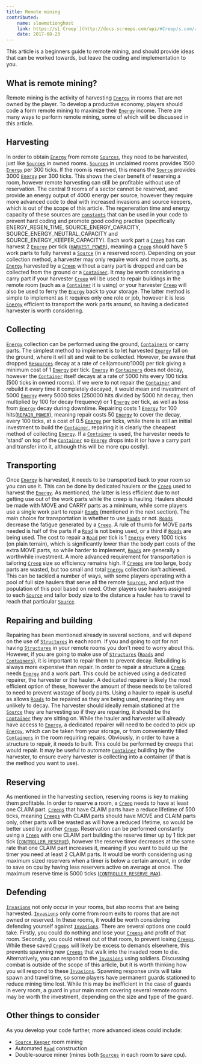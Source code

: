 ```yaml
---
title: Remote mining
contributed:
    name: slowmotionghost
    link: https://s[`Creep`](http://docs.screeps.com/api/#Creep)s.com/a/#!/profile/slowmotionghost
    date: 2017-08-23
---
```

This article is a beginners guide to remote mining, and should provide ideas that can be worked towards, but leave the coding and implementation to you.

## What is remote mining?
Remote mining is the activity of harvesting [`Energy`](http://docs.screeps.com/api/#Resource) in rooms that are not owned by the player. To develop a productive economy, players should code a form remote mining to maximize their [`Energy`](http://docs.screeps.com/api/#Resource) income. There are many ways to perform remote mining, some of which will be discussed in this article.
## Harvesting
In order to obtain [`Energy`](http://docs.screeps.com/api/#Resource) from remote [`Sources`](http://docs.screeps.com/api/#Source), they need to be harvested, just like [`Sources`](http://docs.screeps.com/api/#Source) in owned rooms. [`Sources`](http://docs.screeps.com/api/#Source) in unclaimed rooms provides 1500 [`Energy`](http://docs.screeps.com/api/#Resource) per 300 ticks. If the room is reserved, this means the [`Source`](http://docs.screeps.com/api/#Source) provides 3000 [`Energy`](http://docs.screeps.com/api/#Resource) per 300 ticks. This shows the clear benefit of reserving a room, however remote harvesting can still be profitable without use of reservation. The central 9 rooms of a sector cannot be reserved, and provide an energy output of 4000 energy per source, however they require more advanced code to deal with increased invasions and source keepers, which is out of the scope of this article. The regeneration time and energy capacity of these sources are [`constants`](http://docs.screeps.com/api/#Constants) that can be used in your code to prevent hard coding and promote good coding practise (specifically ENERGY_REGEN_TIME, SOURCE_ENERGY_CAPACITY, SOURCE_ENERGY_NEUTRAL_CAPACITY and SOURCE_ENERGY_KEEPER_CAPACITY).  Each work part a [`Creep`](http://docs.screeps.com/api/#Creep) has can harvest 2 [`Energy`](http://docs.screeps.com/api/#Resource) per tick ([`HARVEST_POWER`](http://docs.screeps.com/api/#Constants)), meaning a [`Creep`](http://docs.screeps.com/api/#Creep) should have 5 work parts to fully harvest a [`Source`](http://docs.screeps.com/api/#Source) (in a reserved room). Depending on your collection method, a harvester may only require work and move parts, as [`Energy`](http://docs.screeps.com/api/#Resource) harvested by a [`Creep`](http://docs.screeps.com/api/#Creep) without a carry part is dropped and can be collected from the ground or a [`Container`](http://docs.screeps.com/api/#StructureContainer). It may be worth considering a carry part if your harvester [`Creep`](http://docs.screeps.com/api/#Creep) will be used to repair buildings in the remote room (such as a [`Container`](http://docs.screeps.com/api/#StructureContainer) it is using) or your harvester [`Creep`](http://docs.screeps.com/api/#Creep) will also be used to ferry the [`Energy`](http://docs.screeps.com/api/#Resource) back to your storage. The latter method is simple to implement as it requires only one role or job, however it is less [`Energy`](http://docs.screeps.com/api/#Resource) efficient to transport the work parts around, so having a dedicated harvester is worth considering.
## Collecting
[`Energy`](http://docs.screeps.com/api/#Resource) collection can be performed using the ground, [`Containers`](http://docs.screeps.com/api/#StructureContainer) or carry parts. The simplest method to implement is to let harvested [`Energy`](http://docs.screeps.com/api/#Resource) fall on the ground, where it will sit and wait to be collected. However, be aware that dropped [`Resources`](http://docs.screeps.com/api/#Resource) decay at a rate of ceil(amount/1000) per tick giving a minimum cost of 1 [`Energy`](http://docs.screeps.com/api/#Resource) per tick. [`Energy`](http://docs.screeps.com/api/#Resource) in [`Containers`](http://docs.screeps.com/api/#StructureContainer) does not decay, however the [`Container`](http://docs.screeps.com/api/#StructureContainer) itself decays at a rate of 5000 hits every 100 ticks (500 ticks in owned rooms). If we were to not repair the [`Container`](http://docs.screeps.com/api/#StructureContainer) and rebuild it every time it completely decayed, it would mean and investment of 5000 [`Energy`](http://docs.screeps.com/api/#Resource) every 5000 ticks (250000 hits divided by 5000 hit decay, then multiplied by 100 for decay frequency) or 1 [`Energy`](http://docs.screeps.com/api/#Resource) per tick, as well as loss from [`Energy`](http://docs.screeps.com/api/#Resource) decay during downtime. Repairing costs 1 [`Energy`](http://docs.screeps.com/api/#Resource) for 100 hits([`REPAIR_POWER`](http://docs.screeps.com/api/#Constants)), meaning repair costs 50 [`Energy`](http://docs.screeps.com/api/#Resource) to cover the decay, every 100 ticks, at a cost of 0.5 [`Energy`](http://docs.screeps.com/api/#Resource) per ticks, while there is still an initial investment to build the [`Container`](http://docs.screeps.com/api/#StructureContainer), repairing it is clearly the cheapest method of collecting [`Energy`](http://docs.screeps.com/api/#Resource). If a [`Container`](http://docs.screeps.com/api/#StructureContainer) is used, the harvester needs to 'stand' on top of the [`Container`](http://docs.screeps.com/api/#StructureContainer) so [`Energy`](http://docs.screeps.com/api/#Resource) drops into it (or have a carry part and transfer into it, although this will be more cpu costly).
## Transporting
Once [`Energy`](http://docs.screeps.com/api/#Resource) is harvested, it needs to be transported back to your room so you can use it. This can be done by dedicated haulers or the [`Creep`](http://docs.screeps.com/api/#Creep) used to harvest the [`Energy`](http://docs.screeps.com/api/#Resource). As mentioned, the latter is less efficient due to not getting use out of the work parts while the creep is hauling. Haulers should be made with MOVE and CARRY parts as a minimum, while some players use a single work part to repair [`Roads`](http://docs.screeps.com/api/#StructureRoad) (mentioned in the next section). The main choice for transportation is whether to use [`Roads`](http://docs.screeps.com/api/#StructureRoad) or not. [`Roads`](http://docs.screeps.com/api/#StructureRoad) decrease the fatigue generated by a [`Creep`](http://docs.screeps.com/api/#Creep). A rule of thumb for MOVE parts needed is half of the parts if a [`Road`](http://docs.screeps.com/api/#StructureRoad) is not being used, or a third if [`Roads`](http://docs.screeps.com/api/#StructureRoad) are being used. The cost to repair a [`Road`](http://docs.screeps.com/api/#StructureRoad) per tick is 1 [`Energy`](http://docs.screeps.com/api/#Resource) every 1000 ticks (on plain terrain), which is significantly lower than the body part costs of the extra MOVE parts, so while harder to implement, [`Roads`](http://docs.screeps.com/api/#StructureRoad) are generally a worthwhile investment.
A more advanced requirement for transportation is tailoring [`Creep`](http://docs.screeps.com/api/#Creep) size so efficiency remains high. If [`Creeps`](http://docs.screeps.com/api/#Creep) are too large, body parts are wasted, but too small and total [`Energy`](http://docs.screeps.com/api/#Resource) collection isn't achieved. This can be tackled a number of ways, with some players operating with a pool of full size haulers that serve all the remote [`Sources`](http://docs.screeps.com/api/#Source), and adjust the population of this pool based on need. Other players use haulers assigned to each [`Source`](http://docs.screeps.com/api/#Source) and tailor body size to the distance a hauler has to travel to reach that particular [`Source`](http://docs.screeps.com/api/#Source).
## Repairing and building
Repairing has been mentioned already in several sections, and will depend on the use of [`Structures`](http://docs.screeps.com/api/#Structure) in each room. If you and going to opt for not having [`Structures`](http://docs.screeps.com/api/#Structure) in your remote rooms you don't need to worry about this. However, if you are going to make use of [`Structures`](http://docs.screeps.com/api/#Structure) ([`Roads`](http://docs.screeps.com/api/#StructureRoad) and [`Containers`](http://docs.screeps.com/api/#StructureContainer)), it is important to repair them to prevent decay. Rebuilding is always more expensive than repair.
In order to repair a structure a [`Creep`](http://docs.screeps.com/api/#Creep) needs [`Energy`](http://docs.screeps.com/api/#Resource) and a work part. This could be achieved using a dedicated repairer, the harvester or the hauler. A dedicated repairer is likely the most efficient option of these, however the amount of these needs to be tailored to need to prevent wastage of body parts. Using a hauler to repair is useful as allows [`Roads`](http://docs.screeps.com/api/#StructureRoad) to be repaired as they are being used, meaning they are unlikely to decay. The harvester should ideally remain stationed at the [`Source`](http://docs.screeps.com/api/#Source) they are harvesting so if they are repairing, it should be the [`Container`](http://docs.screeps.com/api/#StructureContainer) they are sitting on. While the hauler and harvester will already have access to [`Energy`](http://docs.screeps.com/api/#Resource), a dedicated repairer will need to be coded to pick up [`Energy`](http://docs.screeps.com/api/#Resource), which can be taken from your storage, or from conveniently filled [`Containers`](http://docs.screeps.com/api/#StructureContainer) in the room requiring repairs. Obviously, in order to have a structure to repair, it needs to built. This could be performed by creeps that would repair. It may be useful to automate [`Container`](http://docs.screeps.com/api/#StructureContainer) building by the harvester, to ensure every harvester is collecting into a container (if that is the method you want to use).
## Reserving
As mentioned in the harvesting section, reserving rooms is key to making them profitable. In order to reserve a room, a [`Creep`](http://docs.screeps.com/api/#Creep) needs to have at least one CLAIM part. [`Creeps`](http://docs.screeps.com/api/#Creep) that have CLAIM parts have a reduce lifetime of 500 ticks, meaning [`Creeps`](http://docs.screeps.com/api/#Creep) with CLAIM parts should have MOVE and CLAIM parts only, other parts will be wasted as will have a reduced lifetime, so would be better used by another [`Creep`](http://docs.screeps.com/api/#Creep). Reservation can be performed constantly using a [`Creep`](http://docs.screeps.com/api/#Creep) with one CLAIM part building the reserve timer up by 1 tick per tick ([`CONTROLLER_RESERVE`](http://docs.screeps.com/api/#Constants)), however the reserve timer decreases at the same rate that one CLAIM part increases it, meaning if you want to build up the timer you need at least 2 CLAIM parts. It would be worth considering using maximum sized reservers when a timer is below a certain amount, in order to save on cpu by having less reservers active on average at once. The maximum reserve time is 5000 ticks ([`CONTROLLER_RESERVE_MAX`](http://docs.screeps.com/api/#Constants)).
## Defending
[`Invasions`](http://docs.screeps.com/invaders.html) not only occur in your rooms, but also rooms that are being harvested. [`Invasions`](http://docs.screeps.com/invaders.html) only come from room exits to rooms that are not owned or reserved. In these rooms, it would be worth considering defending yourself against [`Invasions`](http://docs.screeps.com/invaders.html). There are several options one could take. Firstly, you could do nothing and lose your [`Creeps`](http://docs.screeps.com/api/#Creep) and profit of that room. Secondly, you could retreat out of that room, to prevent losing [`Creeps`](http://docs.screeps.com/api/#Creep). While these saved [`Creeps`](http://docs.screeps.com/api/#Creep) will likely be excess to demands elsewhere, this prevents spawning new [`Creeps`](http://docs.screeps.com/api/#Creep) that walk into the invaded room to die. Alternatively, you can respond to the [`Invasions`](http://docs.screeps.com/invaders.html) using soldiers. Discussing combat is outside of the scope of this article, but it is worth thinking how you will respond to these [`Invasions`](http://docs.screeps.com/invaders.html). Spawning response units will take spawn and travel time, so some players have permanent guards stationed to reduce mining time lost. While this may be inefficient in the case of guards in every room, a guard in your main room covering several remote rooms may be worth the investment, depending on the size and type of the guard.

## Other things to consider
As you develop your code further, more advanced ideas could include:
- [`Source Keeper`](http://docs.screeps.com/api/#StructureKeeperLair) room mining
- Automated [`Road`](http://docs.screeps.com/api/#StructureRoad) construction
- Double-source miner (mines both [`Sources`](http://docs.screeps.com/api/#Source) in each room to save cpu).
